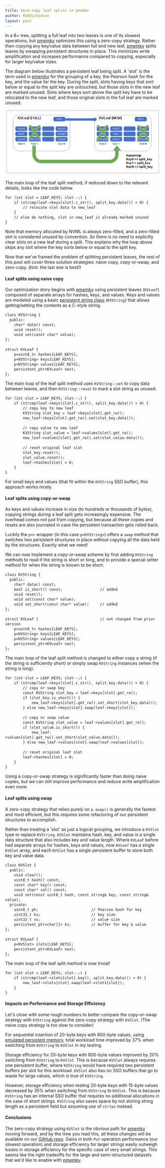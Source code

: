 ```yaml
---
title: Zero-copy leaf splits in pmemkv
author: RobDickinson
layout: post
---
```


In a B+ tree, splitting a full leaf into two leaves is one of its
slowest operations, but
[pmemkv](https://github.com/pmem/pmemkv)
optimizes this using a zero-copy strategy. Rather then copying any
key/value data between full and new leaf,
[pmemkv](https://github.com/pmem/pmemkv)
splits leaves by swapping persistent structures in place.
This minimizes write amplification and increases performance
compared to copying, especially for larger key/value sizes.

The diagram below illustrates a persistent leaf being split. A 'slot'
is the term used in
[pmemkv](https://github.com/pmem/pmemkv)
for the grouping of a key, the Pearson hash for the key, and the
value for the key. During the split, slots having keys that sort
below or equal to the split key are untouched, but those slots in
the new leaf are marked unused. Slots where keys sort above the
split key have to be relocated to the new leaf, and those original
slots in the full leaf are marked unused.

![pmemkv internals](/assets/pmemkv2.png)

The main loop of the leaf split method, if reduced down to the
relevant details, looks like the code below.

```
for (int slot = LEAF_KEYS; slot--;) {
    if (strcmp(leaf->keys[slot].c_str(), split_key.data()) > 0) {
        // relocate slot data to new_leaf
    }
    // else do nothing, slot in new_leaf is already marked unused
}
```

Note that memory allocated by NVML is always zero-filled, and a
zero-filled slot is considered unused by convention. So there is no
need to explicitly clear slots on a new leaf during a split. This
explains why the loop above skips any slot where the key sorts below
or equal to the split key.

Now that we've framed the problem of splitting persistent leaves, the
rest of this post will cover three solution strategies: naive copy,
copy-or-swap, and zero-copy. (hint: the last one is best!)



#### Leaf splits using naive copy

Our optimization story begins with
[pmemkv](https://github.com/pmem/pmemkv)
using persistent leaves (`KVLeaf`) composed of separate arrays for
hashes, keys, and values. Keys and values are modeled using a basic
[persistent string class](http://pmem.io/2017/01/23/cpp-strings.html)
(`KVString`) that allows getting/setting the contents as a
C-style string.

```
class KVString {
  public:
    char* data() const;
    void reset();
    void set(const char* value);
};

struct KVLeaf {
    p<uint8_t> hashes[LEAF_KEYS];
    p<KVString> keys[LEAF_KEYS];
    p<KVString> values[LEAF_KEYS];
    persistent_ptr<KVLeaf> next;
};
```

The main loop of the leaf split method uses `KVString::set`
to copy data between leaves, and then `KVString::reset` to mark
a slot string as unused.

```
for (int slot = LEAF_KEYS; slot--;) {
    if (strcmp(leaf->keys[slot].c_str(), split_key.data()) > 0) {
        // copy key to new leaf
        KVString slot_key = leaf->keys[slot].get_rw();
        new_leaf->keys[slot].get_rw().set(slot_key.data());

        // copy value to new leaf
        KVString slot_value = leaf->values[slot].get_rw();
        new_leaf->values[slot].get_rw().set(slot_value.data());

        // reset original leaf slot
        slot_key.reset();
        slot_value.reset();
        leaf->hashes[slot] = 0;
    }
}
```

For small keys and values (that fit within the `KVString` SSO buffer),
this approach works nicely.



#### Leaf splits using copy-or-swap

As keys and values increase in size (to hundreds or thousands of bytes),
copying strings during a leaf split gets increasingly expensive. The
overhead comes not just from copying, but because all these copies
and resets are also journaled in case the persistent transaction
gets rolled back.

Luckily the `p<>` wrapper (in this case `p<KVString>`) offers a `swap`
method that switches two persistent structures in place without
copying all the data held by the structures. Exactly what we need!

We can now implement a copy-or-swap scheme by first adding `KVString`
methods to read if the string is short or long, and to provide a special
setter method for when the string is known to be short.

```
class KVString {
  public:
    char* data() const;
    bool is_short() const;                 // added
    void reset();
    void set(const char* value);
    void set_short(const char* value);     // added
};

struct KVLeaf {                            // not changed from prior version
    p<uint8_t> hashes[LEAF_KEYS];
    p<KVString> keys[LEAF_KEYS];
    p<KVString> values[LEAF_KEYS];
    persistent_ptr<KVLeaf> next;
};
```

The main loop of the leaf split method is changed to either copy a string
(if the string is sufficiently short) or simply swap `KVString` instances
(when the string is long).

```
for (int slot = LEAF_KEYS; slot--;) {
    if (strcmp(leaf->keys[slot].c_str(), split_key.data()) > 0) {
        // copy or swap key
        const KVString slot_key = leaf->keys[slot].get_ro();
        if (slot_key.is_short()) {
            new_leaf->keys[slot].get_rw().set_short(slot_key.data());
        } else new_leaf->keys[slot].swap(leaf->keys[slot]);

        // copy or swap value
        const KVString slot_value = leaf->values[slot].get_ro();
        if (slot_value.is_short()) {
            new_leaf->values[slot].get_rw().set_short(slot_value.data());
        } else new_leaf->values[slot].swap(leaf->values[slot]);

        // reset original leaf slot
        leaf->hashes[slot] = 0;
    }
}
```

Using a copy-or-swap strategy is significantly faster than doing
naive copies, but we can still improve performance and reduce write
amplification even more.



#### Leaf splits using swap

A zero-copy strategy that relies purely on `p.swap()` is generally the
fastest and most efficient, but this requires some refactoring of our
persistent structures to accomplish.

Rather than treating a 'slot' as just a logical grouping, we introduce
a `KVSlot` type to replace `KVString`. `KVSlot` maintains
hash, key, and value in a single data structure that also includes
key and value length. Where `KVLeaf` before had separate arrays for
hashes, keys and values, now `KVLeaf` has a single `KVSlot` array,
and each `KVSlot` has a single persistent buffer to store both key
and value data.

```
class KVSlot {
  public:
    void clear();
    uint8_t hash() const;
    const char* key() const;
    const char* val() const;
    void set(const uint8_t hash, const string& key, const string& value);
  private:
    uint8_t ph;                        // Pearson hash for key
    uint32_t ks;                       // key size
    uint32_t vs;                       // value size
    persistent_ptr<char[]> kv;         // buffer for key & value
};

struct KVLeaf {
    p<KVSlot> slots[LEAF_KEYS];
    persistent_ptr<KVLeaf> next;
};
```

The main loop of the leaf split method is now trivial!

```
for (int slot = LEAF_KEYS; slot--;) {
    if (strcmp(leaf->slots[slot].key(), split_key.data()) > 0) {
        new_leaf->slots[slot].swap(leaf->slots[slot]);
    }
}
```



#### Impacts on Performance and Storage Efficiency

Let's close with some rough numbers to better compare the copy-or-swap
strategy with `KVString` against the zero-copy strategy with `KVSlot`.
(The naive copy strategy is too slow to consider)

For sequential insertion of 20-byte keys with 800-byte values, using
[emulated persistent memory](http://pmem.io/2016/02/22/pm-emulation.html),
total workload time improved by 37% when switching from
`KVString` to `KVSlot` in my testing.

Storage efficiency for 20-byte keys with 800-byte values
improved by 20% switching from `KVString` to `KVSlot`. This is because
`KVSlot` always requires one persistent buffer, where `KVString` would
have required two persistent buffers per slot for this workload.
`KVSlot` also has no SSO buffers that go to waste for large values,
which is true of `KVString`.

However, storage efficiency when testing 20-byte keys with 15-byte values
decreased by 35% when switching from `KVString` to `KVSlot`. This is because
`KVString` has an internal SSO buffer that requires no additional
allocations in the case of short strings. `KVString` also saves space
by not storing string length as a persistent field but assuming use
of `strlen` instead.



#### Conclusions

The zero-copy strategy using `KVSlot` is the obvious path for
[pmemkv](https://github.com/pmem/pmemkv)
moving forward, and by the time you read this, all these changes
will be available on our
[GitHub repo](https://github.com/pmem/pmemkv).
Gains in both `Put` operation performance (our slowest operation)
and storage efficiency for larger strings easily outweigh losses in
storage efficiency for the specific case of very small strings. This
seems like the right tradeoffs for the large and semi-structured
datasets that we'd like to enable with
[pmemkv](https://github.com/pmem/pmemkv).
